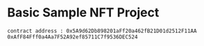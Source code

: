 # Basic Sample NFT Project



```shell
contract address : 0x5A9d62Db898201aFf20a462fB21D01d2512F11AA
0xAfF84Fff0a4Aa7F52A92ef85711C7f9536DEC524
```
